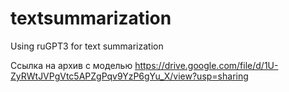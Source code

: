 # textsummarization
Using ruGPT3 for text summarization

Ссылка на архив с моделью
https://drive.google.com/file/d/1U-ZyRWtJVPgVtc5APZgPqv9YzP6gYu_X/view?usp=sharing

